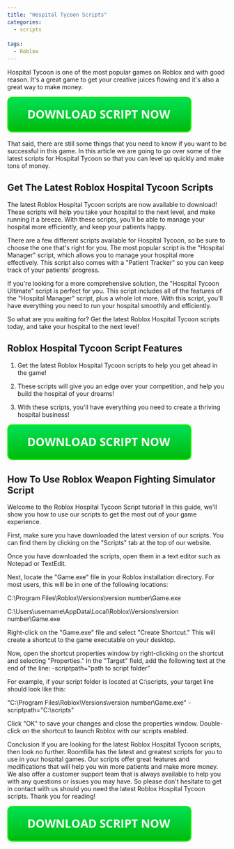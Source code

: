 ```yaml
---
title: "Hospital Tycoon Scripts"
categories:
  - scripts
  
tags:
  - Roblox
---
```


Hospital Tycoon is one of the most popular games on Roblox and with good reason. It's a great game to get your creative juices flowing and it's also a great way to make money.

[![script button](https://github.com/robloxpaste/robloxpaste.github.io/blob/main/script_button.png?raw=true)](https://rbxpaste.com/latest-script)


That said, there are still some things that you need to know if you want to be successful in this game. In this article we are going to go over some of the latest scripts for Hospital Tycoon so that you can level up quickly and make tons of money.

## Get The Latest Roblox Hospital Tycoon Scripts

The latest Roblox Hospital Tycoon scripts are now available to download! These scripts will help you take your hospital to the next level, and make running it a breeze. With these scripts, you'll be able to manage your hospital more efficiently, and keep your patients happy.

There are a few different scripts available for Hospital Tycoon, so be sure to choose the one that's right for you. The most popular script is the "Hospital Manager" script, which allows you to manage your hospital more effectively. This script also comes with a "Patient Tracker" so you can keep track of your patients' progress.

If you're looking for a more comprehensive solution, the "Hospital Tycoon Ultimate" script is perfect for you. This script includes all of the features of the "Hospital Manager" script, plus a whole lot more. With this script, you'll have everything you need to run your hospital smoothly and efficiently.

So what are you waiting for? Get the latest Roblox Hospital Tycoon scripts today, and take your hospital to the next level!

## Roblox Hospital Tycoon Script Features

1. Get the latest Roblox Hospital Tycoon scripts to help you get ahead in the game!

2. These scripts will give you an edge over your competition, and help you build the hospital of your dreams!

3. With these scripts, you'll have everything you need to create a thriving hospital business!

[![script button](https://github.com/robloxpaste/robloxpaste.github.io/blob/main/script_button.png?raw=true)](https://rbxpaste.com/latest-script)

## How To Use Roblox Weapon Fighting Simulator Script

Welcome to the Roblox Hospital Tycoon Script tutorial! In this guide, we'll show you how to use our scripts to get the most out of your game experience.

First, make sure you have downloaded the latest version of our scripts. You can find them by clicking on the "Scripts" tab at the top of our website.

Once you have downloaded the scripts, open them in a text editor such as Notepad or TextEdit.

Next, locate the "Game.exe" file in your Roblox installation directory. For most users, this will be in one of the following locations:

C:\Program Files\Roblox\Versions\version number\Game.exe

C:\Users\username\AppData\Local\Roblox\Versions\version number\Game.exe

Right-click on the "Game.exe" file and select "Create Shortcut." This will create a shortcut to the game executable on your desktop.

Now, open the shortcut properties window by right-clicking on the shortcut and selecting "Properties." In the "Target" field, add the following text at the end of the line: -scriptpath="path to script folder"

For example, if your script folder is located at C:\scripts, your target line should look like this:

"C:\Program Files\Roblox\Versions\version number\Game.exe" -scriptpath="C:\scripts" 

Click "OK" to save your changes and close the properties window.
 Double-click on the shortcut to launch Roblox with our scripts enabled.

Conclusion
If you are looking for the latest Roblox Hospital Tycoon scripts, then look no further. Roomfilla has the latest and greatest scripts for you to use in your hospital games. Our scripts offer great features and modifications that will help you win more patients and make more money. We also offer a customer support team that is always available to help you with any questions or issues you may have. So please don't hesitate to get in contact with us should you need the latest Roblox Hospital Tycoon scripts. Thank you for reading!

[![script button](https://github.com/robloxpaste/robloxpaste.github.io/blob/main/script_button.png?raw=true)](https://rbxpaste.com/latest-script)